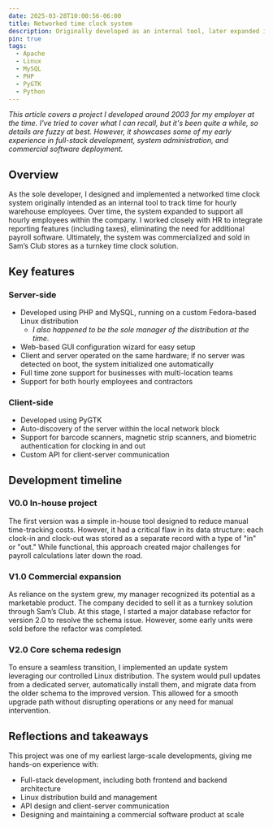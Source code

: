 ```yaml
---
date: 2025-03-28T10:00:56-06:00
title: Networked time clock system
description: Originally developed as an internal tool, later expanded into a commercial product sold in Sam’s Club, featuring LAMP backend running on a custom Linux distribution, automated updates, and robust time-tracking capabilities.
pin: true
tags:
  - Apache
  - Linux
  - MySQL
  - PHP
  - PyGTK
  - Python
---
```

*This article covers a project I developed around 2003 for my employer at the time. I've tried to cover what I can recall, but it's been quite a while, so details are fuzzy at best. However, it showcases some of my early experience in full-stack development, system administration, and commercial software deployment.*

## Overview

As the sole developer, I designed and implemented a networked time clock system originally intended as an internal tool to track time for hourly warehouse employees. Over time, the system expanded to support all hourly employees within the company. I worked closely with HR to integrate reporting features (including taxes), eliminating the need for additional payroll software. Ultimately, the system was commercialized and sold in Sam’s Club stores as a turnkey time clock solution.

## Key features

### Server-side

- Developed using PHP and MySQL, running on a custom Fedora-based Linux distribution
  - *I also happened to be the sole manager of the distribution at the time.*
- Web-based GUI configuration wizard for easy setup
- Client and server operated on the same hardware; if no server was detected on boot, the system initialized one automatically
- Full time zone support for businesses with multi-location teams
- Support for both hourly employees and contractors

### Client-side

- Developed using PyGTK
- Auto-discovery of the server within the local network block
- Support for barcode scanners, magnetic strip scanners, and biometric authentication for clocking in and out
- Custom API for client-server communication

## Development timeline

### V0.0 **In-house project**

The first version was a simple in-house tool designed to reduce manual time-tracking costs. However, it had a critical flaw in its data structure: each clock-in and clock-out was stored as a separate record with a type of "in" or "out." While functional, this approach created major challenges for payroll calculations later down the road.

### V1.0 **Commercial expansion**

As reliance on the system grew, my manager recognized its potential as a marketable product. The company decided to sell it as a turnkey solution through Sam’s Club. At this stage, I started a major database refactor for version 2.0 to resolve the schema issue. However, some early units were sold before the refactor was completed.

### V2.0 **Core schema redesign**

To ensure a seamless transition, I implemented an update system leveraging our controlled Linux distribution. The system would pull updates from a dedicated server, automatically install them, and migrate data from the older schema to the improved version. This allowed for a smooth upgrade path without disrupting operations or any need for manual intervention.

## Reflections and takeaways

This project was one of my earliest large-scale developments, giving me hands-on experience with:

- Full-stack development, including both frontend and backend architecture
- Linux distribution build and management
- API design and client-server communication
- Designing and maintaining a commercial software product at scale
